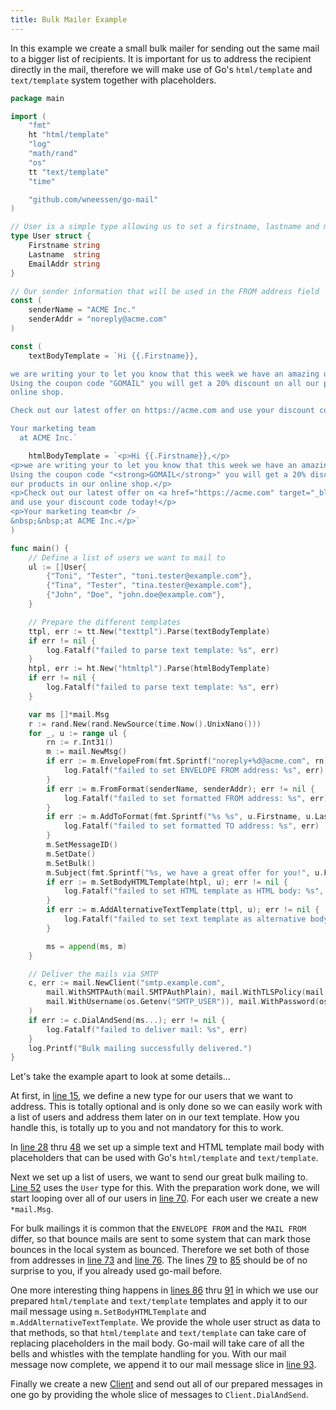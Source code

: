 ```yaml
---
title: Bulk Mailer Example
---
```


In this example we create a small bulk mailer for sending out the same mail to a bigger list of
recipients. It is important for us to address the recipient directly in the mail, therefore we 
will make use of Go's `html/template` and `text/template` system together with placeholders.

```go
package main

import (
	"fmt"
	ht "html/template"
	"log"
	"math/rand"
	"os"
	tt "text/template"
	"time"

	"github.com/wneessen/go-mail"
)

// User is a simple type allowing us to set a firstname, lastname and mail address
type User struct {
	Firstname string
	Lastname  string
	EmailAddr string
}

// Our sender information that will be used in the FROM address field
const (
	senderName = "ACME Inc."
	senderAddr = "noreply@acme.com"
)

const (
	textBodyTemplate = `Hi {{.Firstname}},

we are writing your to let you know that this week we have an amazing offer for you.
Using the coupon code "GOMAIL" you will get a 20% discount on all our products in our
online shop.

Check out our latest offer on https://acme.com and use your discount code today!

Your marketing team
  at ACME Inc.`

	htmlBodyTemplate = `<p>Hi {{.Firstname}},</p>
<p>we are writing your to let you know that this week we have an amazing offer for you.
Using the coupon code "<strong>GOMAIL</strong>" you will get a 20% discount on all 
our products in our online shop.</p>
<p>Check out our latest offer on <a href="https://acme.com" target="_blank">https://acme.com</a>
and use your discount code today!</p>
<p>Your marketing team<br />
&nbsp;&nbsp;at ACME Inc.</p>`
)

func main() {
	// Define a list of users we want to mail to
	ul := []User{
		{"Toni", "Tester", "toni.tester@example.com"},
		{"Tina", "Tester", "tina.tester@example.com"},
		{"John", "Doe", "john.doe@example.com"},
	}

	// Prepare the different templates
	ttpl, err := tt.New("texttpl").Parse(textBodyTemplate)
	if err != nil {
		log.Fatalf("failed to parse text template: %s", err)
	}
	htpl, err := ht.New("htmltpl").Parse(htmlBodyTemplate)
	if err != nil {
		log.Fatalf("failed to parse text template: %s", err)
	}

	var ms []*mail.Msg
	r := rand.New(rand.NewSource(time.Now().UnixNano()))
	for _, u := range ul {
		rn := r.Int31()
		m := mail.NewMsg()
		if err := m.EnvelopeFrom(fmt.Sprintf("noreply+%d@acme.com", rn)); err != nil {
			log.Fatalf("failed to set ENVELOPE FROM address: %s", err)
		}
		if err := m.FromFormat(senderName, senderAddr); err != nil {
			log.Fatalf("failed to set formatted FROM address: %s", err)
		}
		if err := m.AddToFormat(fmt.Sprintf("%s %s", u.Firstname, u.Lastname), u.EmailAddr); err != nil {
			log.Fatalf("failed to set formatted TO address: %s", err)
		}
		m.SetMessageID()
		m.SetDate()
		m.SetBulk()
		m.Subject(fmt.Sprintf("%s, we have a great offer for you!", u.Firstname))
		if err := m.SetBodyHTMLTemplate(htpl, u); err != nil {
			log.Fatalf("failed to set HTML template as HTML body: %s", err)
		}
		if err := m.AddAlternativeTextTemplate(ttpl, u); err != nil {
			log.Fatalf("failed to set text template as alternative body: %s", err)
		}

		ms = append(ms, m)
	}

	// Deliver the mails via SMTP
	c, err := mail.NewClient("smtp.example.com",
		mail.WithSMTPAuth(mail.SMTPAuthPlain), mail.WithTLSPolicy(mail.TLSMandatory),
		mail.WithUsername(os.Getenv("SMTP_USER")), mail.WithPassword(os.Getenv("SMTP_PASS")),
	)
	if err := c.DialAndSend(ms...); err != nil {
		log.Fatalf("failed to deliver mail: %s", err)
	}
	log.Printf("Bulk mailing successfully delivered.")
}
```

Let's take the example apart to look at some details...

At first, in [line 15](#hl-0-15), we define a new type for our users that we want to address. This is totally 
optional and is only done so we can easily work with a list of users and address them later on in our text 
template. How you handle this, is totally up to you and not mandatory for this to work.

In [line 28](#hl-0-28) thru [48](#hl-0-48) we set up a simple text and HTML template mail body with placeholders 
that can be used with Go's `html/template` and `text/template`. 

Next we set up a list of users, we want to send our great bulk mailing to. [Line 52](#hl-0-52) uses the `User`
type for this. With the preparation work done, we will start looping over all of our users in [line 70](#hl-0-70).
For each user we create a new `*mail.Msg`.

For bulk mailings it is common that the `ENVELOPE FROM` and the `MAIL FROM` differ, so that bounce mails are sent
to some system that can mark those bounces in the local system as bounced. Therefore we set both of those from
addresses in [line 73](#hl-0-73) and [line 76](#hl-0-76). The lines [79](#hl-0-79) to [85](#hl-0-85) should be 
of no surprise to you, if you already used go-mail before.

One more interesting thing happens in [lines 86](#hl-0-86) thru [91](#hl-0-91) in which we use our 
prepared `html/template` and `text/template` templates and apply it to our mail message using 
`m.SetBodyHTMLTemplate` and `m.AddAlternativeTextTemplate`. We provide the whole user struct as data to that 
methods, so that `html/template` and `text/template` can take care of replacing placeholders in the mail body. 
Go-mail will take care of all the bells and whistles with the template handling for you. With our mail message 
now complete, we append it to our mail message slice in [line 93](#hl-0-93).

Finally we create a new [Client](/reference/client/) and send out all of our prepared messages in one go by
providing the whole slice of messages to `Client.DialAndSend`.